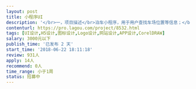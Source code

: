 ```yaml
---                
layout: post       
title: 小程序UI           
description: '</br>一，项目描述</br>泊车小程序，用于用户查找车场位置等信息；</br></br>二，主要功能点</br>已开发完成，共4到6个页面和图标美化，H5页面美化</br></br>三，可参考产品</br>“街电”小程序；</br></br>四，人员要求</br>1，有小程序UI经验；</br>2，杭州地区优先，可见面沟通，交通费可报；</br></br>五，预算范围</br>因为功能页面简易，所以在500-1000元左右；</br>'     
contenturl: https://pro.lagou.com/project/8532.html      
tags: [UI设计,H5设计,图标设计,Logo设计,网站设计,APP设计,CorelDRAW]            
salary: 3000元以下          
publish_time: '已发布 2 天'         
start_time: '2018-06-22 18:11:18'           
review: 931人                   
apply: 14人                   
recommend: 0人                   
time_range: 小于1周              
status: 招募中                  
---                 
```

